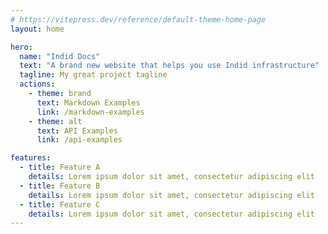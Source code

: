 ```yaml
---
# https://vitepress.dev/reference/default-theme-home-page
layout: home

hero:
  name: "Indid Docs"
  text: "A brand new website that helps you use Indid infrastructure"
  tagline: My great project tagline
  actions:
    - theme: brand
      text: Markdown Examples
      link: /markdown-examples
    - theme: alt
      text: API Examples
      link: /api-examples

features:
  - title: Feature A
    details: Lorem ipsum dolor sit amet, consectetur adipiscing elit
  - title: Feature B
    details: Lorem ipsum dolor sit amet, consectetur adipiscing elit
  - title: Feature C
    details: Lorem ipsum dolor sit amet, consectetur adipiscing elit
---
```


